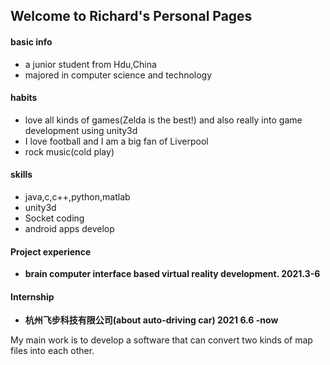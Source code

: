 ## Welcome to Richard's Personal Pages

#### basic info

* a junior student from Hdu,China
* majored in computer science and technology

#### habits

* love all kinds of games(Zelda is the best!) and also really into game development using unity3d
* I love football and I am a big fan of Liverpool 
* rock music(cold play)

#### skills

* java,c,c++,python,matlab
* unity3d
* Socket coding
* android apps develop

#### Project experience



* **brain computer interface based virtual reality development.  2021.3-6**





#### Internship

*   **杭州飞步科技有限公司(about auto-driving car)   2021 6.6 -now**

  My main work is to develop a software that can convert two kinds of map files into each other.



